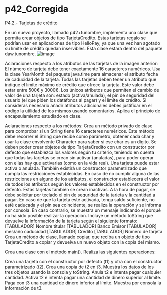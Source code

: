 # p42_Corregida
P4.2.- Tarjetas de crédito 

En un nuevo proyecto, llamado p42+tunombre, implementa una clase que permita crear objetos de tipo TarjetaCredito. Estas tarjetas regalo se podrían usar en aplicaciones de tipo HelloPay, ya que una vez han agotado su límite de crédito quedan inservibles. Esta clase estará dentro del paquete daw.tunombre.
![image](https://user-images.githubusercontent.com/73947304/231078233-e1fa6184-aa72-471c-b319-7ed3d863f0f8.png)

Aclaraciones respecto a los atributos de las tarjetas de la imagen anterior:
El número de tarjeta debe tener exactamente 16 caracteres numéricos. 
Usa la clase YearMonth del paquete java.time para almacenar el atributo fecha de caducidad de la tarjeta.
Todas las tarjetas deben tener un atributo que indique el límite máximo de crédito que ofrece la tarjeta. Este valor debe estar entre 500€ y 3000€.
Los únicos atributos que permiten el cambio de valor de una tarjeta son: estado (activa/anulada), el pin de seguridad del usuario (el que piden los datáfonos al pagar) y el límite de crédito. 
Si consideras necesario añadir atributos adicionales debes justificar en el código la utilidad de los mismos usando comentarios.
Aplica el principio de encapsulamiento estudiado en clase.

Aclaraciones respecto a los métodos:
Crea un método privado de clase para comprobar si un String tiene 16 caracteres numéricos. Este método debe recorrer el String que recibe como parámetro, obtener cada char y usar la clase envolvente Character para saber si ese char es un dígito. 
Se deben poder crear objetos de tipo TarjetaCredito con un constructor por defecto que establezca los valores según tu criterio, teniendo en cuenta que todas las tarjetas se crean sin activar (anuladas), para poder operar con ellas hay que activarlas (como en la vida real). Una tarjeta puede estar activa o anulada.
También existirá un constructor parametrizado que cumpla las restricciones establecidas. En caso de no cumplir alguna de las restricciones en alguno de los atributos, el constructor establecerá el valor de todos los atributos según los valores establecidos en el constructor por defecto. Estas tarjetas también se crean inactivas.
A la hora de pagar, se debe solicitar por teclado el pin de seguridad de la tarjeta y la cantidad a pagar. En caso de que la tarjeta esté activada, tenga saldo suficiente, no esté caducada y el pin sea coincidente, se realiza la operación y se informa por consola. En caso contrario, se muestra un mensaje indicando el porqué no ha sido posible realizar la operación.
Incluye un método toString que devuelve la información de la tarjeta según el siguiente formato:
	[TABULADOR] Nombre titular [TABULADOR] Banco Emisor
	[TABULADOR] mes/año caducidad [TABULADOR] Crédito
	[TABULADOR] Número de tarjeta
Crea un método de clase, llamado copiar, que reciba un objeto de tipo TarjetaCredito a copiar y devuelva un nuevo objeto con la copia del mismo.

Crea una clase con el método main(). Realiza las siguientes operaciones:

Crea una tarjeta con el constructor por defecto (t1) y otra con el constructor parametrizado (t2).
Crea una copia de t2 en t3.
Muestra los datos de los tres objetos usando la consola y toString.
Anula t2 e intenta pagar cualquier cantidad.
Activa t2 e intenta pagar una cantidad de dinero superior al límite.
Paga con t3 una cantidad de dinero inferior al límite.
Muestra por consola la información de t3.
